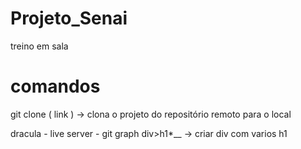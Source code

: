 # Projeto_Senai
treino em sala


# comandos
git clone ( link )  -> clona o projeto do repositório remoto para o local 

dracula - live server - git graph 
div>h1*__     -> criar div com varios h1
